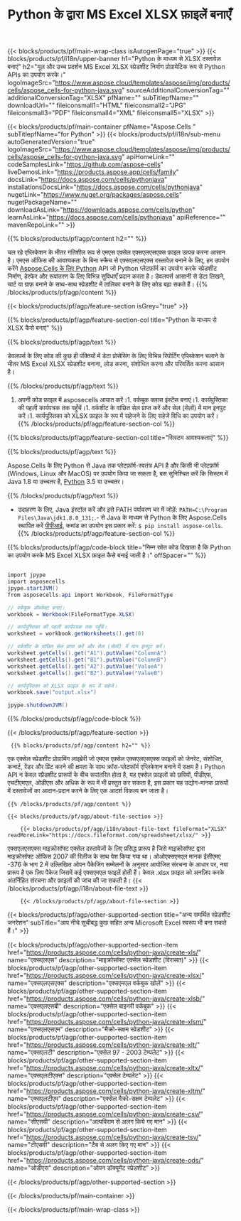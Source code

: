 ﻿---
title: Python के द्वारा MS Excel XLSX फ़ाइलें बनाएँ 
url: /hi/python-java/create-xlsx/ 
description: Python XLSX दस्तावेज़ जनरेट करने के लिए नमूना कोड। Python एप्लिकेशन के भीतर MS Excel XLSX फ़ाइलें बनाने के लिए इस कोड का उपयोग करें।
---
{{< blocks/products/pf/main-wrap-class isAutogenPage="true" >}}
{{< blocks/products/pf/i18n/upper-banner h1="Python के माध्यम से XLSX दस्तावेज़ बनाएं" h2="मूल और उच्च प्रदर्शन MS Excel XLSX स्प्रेडशीट निर्माण प्रोग्रामेटिक रूप से Python APIs का उपयोग करके।" logoImageSrc="https://www.aspose.cloud/templates/aspose/img/products/cells/aspose_cells-for-python-java.svg" sourceAdditionalConversionTag="" additionalConversionTag="XLSX" pfName="" subTitlepfName="" downloadUrl="" fileiconsmall1="HTML" fileiconsmall2="JPG" fileiconsmall3="PDF" fileiconsmall4="XML" fileiconsmall5="XLSX" >}}

{{< blocks/products/pf/main-container pfName="Aspose.Cells " subTitlepfName="for Python" >}}
{{< blocks/products/pf/i18n/sub-menu autoGeneratedVersion="true" logoImageSrc="https://www.aspose.cloud/templates/aspose/img/products/cells/aspose_cells-for-python-java.svg" apiHomeLink="" codeSamplesLink="https://github.com/aspose-cells" liveDemosLink="https://products.aspose.app/cells/family" docsLink="https://docs.aspose.com/cells/pythonjava" installationsDocsLink="https://docs.aspose.com/cells/pythonjava" nugetLink="https://www.nuget.org/packages/aspose.cells" nugetPackageName="" downloadAsLink="https://downloads.aspose.com/cells/python" learnAsLink="https://docs.aspose.com/cells/pythonjava" apiReference="" mavenRepoLink="" >}}

{{% blocks/products/pf/agp/content h2="" %}}

 चल रहे एप्लिकेशन के भीतर गतिशील रूप से एमएस एक्सेल एक्सएलएसएक्स फ़ाइल उत्पन्न करना आसान है। एमएस ऑफिस की आवश्यकता के बिना स्क्रैच से एक्सएलएसएक्स दस्तावेज़ बनाने के लिए, हम उपयोग करेंगे
 [Aspose.Cells के लिए Python](https://pypi.org/project/aspose-cells) 
 API जो Python प्लेटफ़ॉर्म का उपयोग करके स्प्रेडशीट निर्माण, हेरफेर और रूपांतरण के लिए विभिन्न सुविधाएँ प्रदान करता है। डेवलपर्स आसानी से डेटा लिखने, चार्ट या ग्राफ़ बनाने के साथ-साथ स्प्रेडशीट में तालिका बनाने के लिए कोड बढ़ा सकते हैं।
{{% /blocks/products/pf/agp/content %}}

{{< blocks/products/pf/agp/feature-section isGrey="true" >}}

{{% blocks/products/pf/agp/feature-section-col title="Python के माध्यम से XLSX कैसे बनाएं" %}}

{{% blocks/products/pf/agp/text %}}

 डेवलपर्स के लिए कोड की कुछ ही पंक्तियों में डेटा प्रोसेसिंग के लिए विभिन्न रिपोर्टिंग एप्लिकेशन चलाने के भीतर MS Excel XLSX स्प्रेडशीट बनाना, लोड करना, संशोधित करना और परिवर्तित करना आसान है।

{{% /blocks/products/pf/agp/text %}}

1. अपनी कोड फ़ाइल में asposecells आयात करें।1. वर्कबुक क्लास इंस्टेंस बनाएं।1. कार्यपुस्तिका की पहली कार्यपत्रक तक पहुँचें।1. वर्कशीट के वांछित सेल प्राप्त करें और सेल (सेलों) में मान इनपुट करें।1. कार्यपुस्तिका को XLSX फ़ाइल के रूप में सहेजने के लिए सहेजें विधि का उपयोग करें।
{{% /blocks/products/pf/agp/feature-section-col %}}

{{% blocks/products/pf/agp/feature-section-col title="सिस्टम आवश्यकताएं" %}}

{{% blocks/products/pf/agp/text %}}

 Aspose.Cells के लिए Python से Java तक प्लेटफ़ॉर्म-स्वतंत्र API है और किसी भी प्लेटफ़ॉर्म (Windows, Linux और MacOS) पर उपयोग किया जा सकता है, बस सुनिश्चित करें कि सिस्टम में Java 1.8 या उच्चतर है, [Python](https://www.python.org/downloads/) 3.5 या उच्चतर। 

{{% /blocks/products/pf/agp/text %}}

- उदाहरण के लिए, Java इंस्टॉल करें और इसे PATH पर्यावरण चर में जोड़ें: <code>PATH=C:\Program Files\Java\jdk1.8.0_131;</code>.- से Java के माध्यम से Python के लिए Aspose.Cells स्थापित करें <a href="https://pypi.org/project/aspose-cells/">पीपीआई</a>, कमांड का उपयोग इस प्रकार करें: <code>$ pip install aspose-cells</code>.
{{% /blocks/products/pf/agp/feature-section-col %}}

{{% blocks/products/pf/agp/code-block title="निम्न स्रोत कोड दिखाता है कि Python का उपयोग करके MS Excel XLSX फ़ाइल कैसे बनाई जाती है।" offSpacer="" %}}

```cs

import jpype
import asposecells
jpype.startJVM()
from asposecells.api import Workbook, FileFormatType

// वर्कबुक ऑब्जेक्ट बनाएं।
workbook = Workbook(FileFormatType.XLSX)

// कार्यपुस्तिका की पहली कार्यपत्रक तक पहुँचें।
worksheet = workbook.getWorksheets().get(0)

// वर्कशीट के वांछित सेल प्राप्त करें और सेल (सेलों) में मान इनपुट करें।
worksheet.getCells().get("A1").putValue("ColumnA")
worksheet.getCells().get("B1").putValue("ColumnB")
worksheet.getCells().get("A2").putValue("ValueA")
worksheet.getCells().get("B2").putValue("ValueB")

// कार्यपुस्तिका को XLSX फ़ाइल के रूप में सहेजें।
workbook.save("output.xlsx")

jpype.shutdownJVM()


```

{{% /blocks/products/pf/agp/code-block %}}

{{< /blocks/products/pf/agp/feature-section >}}

<!-- aboutfile Starts -->

     
     {{% blocks/products/pf/agp/content h2="" %}}

 एक एक्सेल स्प्रेडशीट प्रोग्रामिंग लाइब्रेरी जो एमएस एक्सेल एक्सएलएसएक्स फाइलों को जेनरेट, संशोधित, कन्वर्ट, रेंडर और प्रिंट करने की क्षमता के साथ क्रॉस-प्लेटफॉर्म एप्लिकेशन बनाने में सक्षम है। Python API न केवल स्प्रैडशीट प्रारूपों के बीच रूपांतरित होता है, यह एक्सेल फ़ाइलों को छवियों, पीडीएफ, एचटीएमएल, ओडीएस और अधिक के रूप में भी प्रस्तुत कर सकता है, इस प्रकार यह उद्योग-मानक प्रारूपों में दस्तावेजों का आदान-प्रदान करने के लिए एक आदर्श विकल्प बन जाता है।

    {{% /blocks/products/pf/agp/content %}}

    {{< blocks/products/pf/agp/about-file-section >}}

        {{< blocks/products/pf/agp/i18n/about-file-text fileFormat="XLSX" readMoreLink="https://docs.fileformat.com/spreadsheet/xlsx/" >}}
एक्सएलएसएक्स माइक्रोसॉफ्ट एक्सेल दस्तावेजों के लिए प्रसिद्ध प्रारूप है जिसे माइक्रोसॉफ्ट द्वारा माइक्रोसॉफ्ट ऑफिस 2007 की रिलीज के साथ पेश किया गया था। ओओएक्सएमएल मानक ईसीएमए -376 के भाग 2 में उल्लिखित ओपन पैकेजिंग सम्मेलनों के अनुसार आयोजित संरचना के आधार पर, नया प्रारूप है एक ज़िप पैकेज जिसमें कई एक्सएमएल फाइलें होती हैं। केवल .xlsx फ़ाइल को अनज़िप करके अंतर्निहित संरचना और फ़ाइलों की जांच की जा सकती है।
        {{< /blocks/products/pf/agp/i18n/about-file-text >}}

        {{< /blocks/products/pf/agp/about-file-section >}}   

<!-- aboutfile Ends -->

{{< blocks/products/pf/agp/other-supported-section title="अन्य समर्थित स्प्रेडशीट जनरेशन" subTitle="आप नीचे सूचीबद्ध कुछ सहित अन्य Microsoft Excel स्वरूप भी बना सकते हैं।" >}}

{{< blocks/products/pf/agp/other-supported-section-item href="https://products.aspose.com/cells/python-java/create-xls/" name="एक्सएलएस" description="माइक्रोसॉफ्ट एक्सेल स्प्रेडशीट (विरासत)" >}} 
{{< blocks/products/pf/agp/other-supported-section-item href="https://products.aspose.com/cells/python-java/create-xlsx/" name="एक्सएलएसएक्स" description="एक्सएमएल वर्कबुक खोलें" >}} 
{{< blocks/products/pf/agp/other-supported-section-item href="https://products.aspose.com/cells/python-java/create-xlsb/" name="एक्सएलएसबी" description="एक्सेल बाइनरी वर्कबुक" >}} 
{{< blocks/products/pf/agp/other-supported-section-item href="https://products.aspose.com/cells/python-java/create-xlsm/" name="एक्सएलएसएम" description="मैक्रो-सक्षम स्प्रेडशीट" >}} 
{{< blocks/products/pf/agp/other-supported-section-item href="https://products.aspose.com/cells/python-java/create-xlt/" name="एक्सएलटी" description="एक्सेल 97 - 2003 टेम्पलेट" >}} 
{{< blocks/products/pf/agp/other-supported-section-item href="https://products.aspose.com/cells/python-java/create-xltx/" name="एक्सएलटीएक्स" description="एक्सेल टेम्पलेट" >}} 
{{< blocks/products/pf/agp/other-supported-section-item href="https://products.aspose.com/cells/python-java/create-xltm/" name="एक्सएलटीएम" description="एक्सेल मैक्रो-सक्षम टेम्पलेट" >}} 
{{< blocks/products/pf/agp/other-supported-section-item href="https://products.aspose.com/cells/python-java/create-csv/" name="सीएसवी" description="अल्पविराम से अलग किये गए मान" >}} 
{{< blocks/products/pf/agp/other-supported-section-item href="https://products.aspose.com/cells/python-java/create-tsv/" name="टीएसवी" description="टैब से अलग किए गए मान" >}} 
{{< blocks/products/pf/agp/other-supported-section-item href="https://products.aspose.com/cells/python-java/create-ods/" name="ओडीएस" description="ओपन डॉक्यूमेंट स्प्रेडशीट" >}} 

{{< /blocks/products/pf/agp/other-supported-section >}}

{{< /blocks/products/pf/main-container >}}
    
{{< /blocks/products/pf/main-wrap-class >}}
